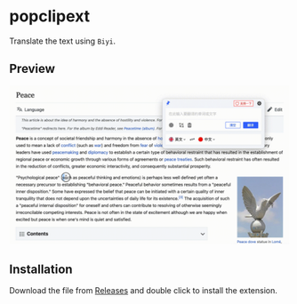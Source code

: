 # popclipext

Translate the text using `Biyi`.

## Preview

![](../../screenshots/integration-popclip.gif)

## Installation

Download the file from [Releases](https://github.com/biyidev/biyi/releases) and double click to install the extension.
